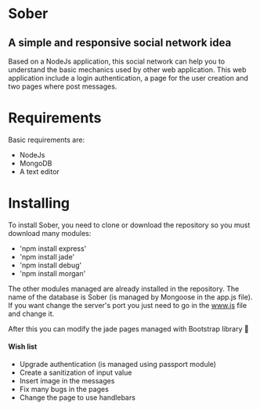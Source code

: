# Sober

## A simple and responsive social network idea

Based on a NodeJs application, this social network can help you to understand the basic mechanics used by other web application.
This web application include a login authentication, a page for the user creation and two pages where post messages.

# Requirements

Basic requirements are:

- NodeJs
- MongoDB
- A text editor

# Installing

To install Sober, you need to clone or download the repository so you must download many modules:
- 'npm install express'
- 'npm install jade'
- 'npm install debug'
- 'npm install morgan'

The other modules managed are already installed in the repository. The name of the database is Sober (is managed by Mongoose in the app.js file). If you want change the server's port you just need to go in the www.js file and change it.

After this you can modify the jade pages managed with Bootstrap library :rocket:

#### Wish list

- Upgrade authentication (is managed using passport module)
- Create a sanitization of input value
- Insert image in the messages
- Fix many bugs in the pages
- Change the page to use handlebars

